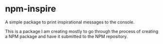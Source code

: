 # npm-inspire

A simple package to print inspirational messages to the console.

This is a package I am creating mostly to go through the process of creating a NPM package and have it submitted to the NPM repository.